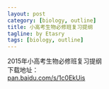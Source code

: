```yaml
---
layout: post
category: [biology, outline]
title: 小高考生物必修班复习提纲
tagline: by Etasry
tags: [biology, outline]
---
```

2015年小高考生物必修班复习提纲  
下载地址：  
[pan.baidu.com/s/1c0EkUis](http://pan.baidu.com/s/1c0EkUis)
